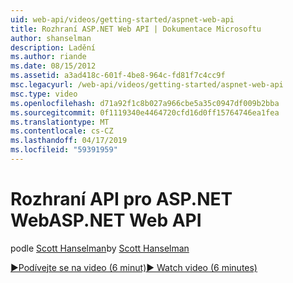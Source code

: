 ```yaml
---
uid: web-api/videos/getting-started/aspnet-web-api
title: Rozhraní ASP.NET Web API | Dokumentace Microsoftu
author: shanselman
description: Ladění
ms.author: riande
ms.date: 08/15/2012
ms.assetid: a3ad418c-601f-4be8-964c-fd81f7c4cc9f
msc.legacyurl: /web-api/videos/getting-started/aspnet-web-api
msc.type: video
ms.openlocfilehash: d71a92f1c8b027a966cbe5a35c0947df009b2bba
ms.sourcegitcommit: 0f1119340e4464720cfd16d0ff15764746ea1fea
ms.translationtype: MT
ms.contentlocale: cs-CZ
ms.lasthandoff: 04/17/2019
ms.locfileid: "59391959"
---
```

# <a name="aspnet-web-api"></a><span data-ttu-id="afab4-103">Rozhraní API pro ASP.NET Web</span><span class="sxs-lookup"><span data-stu-id="afab4-103">ASP.NET Web API</span></span>

<span data-ttu-id="afab4-104">podle [Scott Hanselman](https://github.com/shanselman)</span><span class="sxs-lookup"><span data-stu-id="afab4-104">by [Scott Hanselman](https://github.com/shanselman)</span></span>

[<span data-ttu-id="afab4-105">&#9654;Podívejte se na video (6 minut)</span><span class="sxs-lookup"><span data-stu-id="afab4-105">&#9654; Watch video (6 minutes)</span></span>](https://channel9.msdn.com/Blogs/ASP-NET-Site-Videos/aspnet-web-api)
